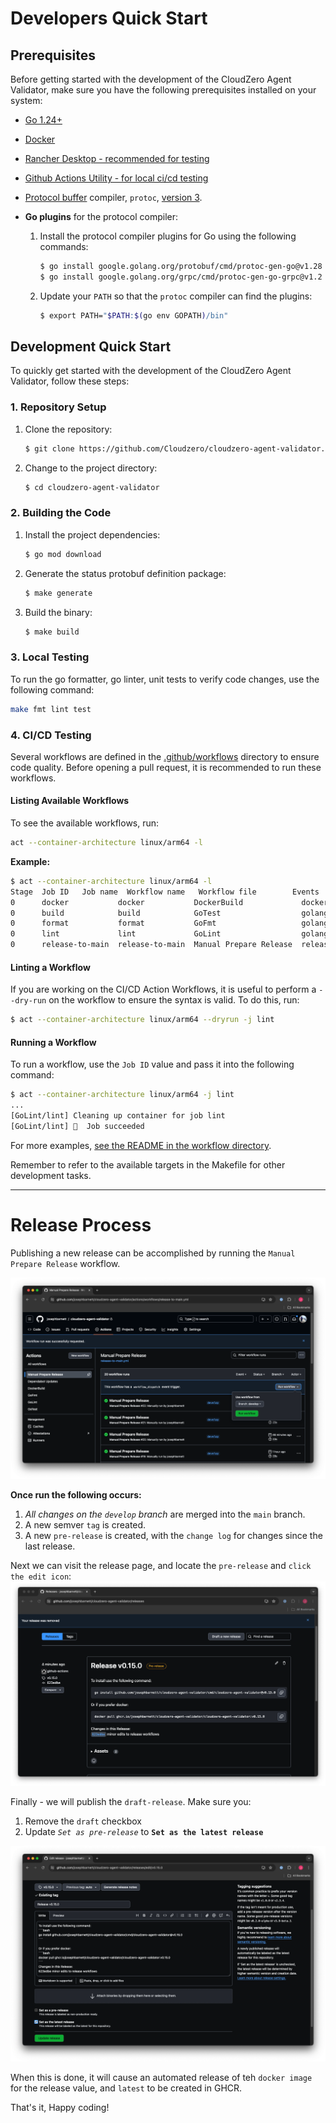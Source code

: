 # Developers Quick Start

## Prerequisites

Before getting started with the development of the CloudZero Agent Validator, make sure you have the following prerequisites installed on your system:

- [Go 1.24+](https://go.dev/doc/install)
- [Docker](https://docs.docker.com/engine/install/)
- [Rancher Desktop - recommended for testing](https://ranchermanager.docs.rancher.com/getting-started/installation-and-upgrade)
- [Github Actions Utility - for local ci/cd testing](https://github.com/nektos/act)
- [Protocol buffer](https://developers.google.com/protocol-buffers) compiler, `protoc`, [version 3](https://protobuf.dev/programming-guides/proto3).
- **Go plugins** for the protocol compiler:

  1. Install the protocol compiler plugins for Go using the following commands:

     ```sh
     $ go install google.golang.org/protobuf/cmd/protoc-gen-go@v1.28
     $ go install google.golang.org/grpc/cmd/protoc-gen-go-grpc@v1.2
     ```

  2. Update your `PATH` so that the `protoc` compiler can find the plugins:

     ```sh
     $ export PATH="$PATH:$(go env GOPATH)/bin"
     ```

## Development Quick Start

To quickly get started with the development of the CloudZero Agent Validator, follow these steps:

### 1. Repository Setup

1. Clone the repository:

   ```sh
   $ git clone https://github.com/Cloudzero/cloudzero-agent-validator.git
   ```

2. Change to the project directory:

   ```sh
   $ cd cloudzero-agent-validator
   ```

### 2. Building the Code

1. Install the project dependencies:

   ```sh
   $ go mod download
   ```

2. Generate the status protobuf definition package:

   ```sh
   $ make generate
   ```

3. Build the binary:

   ```sh
   $ make build
   ```

### 3. Local Testing

To run the go formatter, go linter, unit tests to verify code changes, use the following command:

```sh
make fmt lint test
```

### 4. CI/CD Testing

Several workflows are defined in the [.github/workflows](.github/workflows) directory to ensure code quality. Before opening a pull request, it is recommended to run these workflows.

#### Listing Available Workflows

To see the available workflows, run:

```sh
act --container-architecture linux/arm64 -l
```

**Example:**

```sh
$ act --container-architecture linux/arm64 -l
Stage  Job ID   Job name  Workflow name   Workflow file        Events
0      docker           docker           DockerBuild             docker-build.yml     push,pull_request,release
0      build            build            GoTest                  golang-build.yml     push
0      format           format           GoFmt                   golang-fmt.yml       push
0      lint             lint             GoLint                  golang-lint.yml      push
0      release-to-main  release-to-main  Manual Prepare Release  release-to-main.yml  workflow_dispatch
```

#### Linting a Workflow

If you are working on the CI/CD Action Workflows, it is useful to perform a `--dry-run` on the workflow to ensure the syntax is valid. To do this, run:

```sh
$ act --container-architecture linux/arm64 --dryrun -j lint
```

#### Running a Workflow

To run a workflow, use the `Job ID` value and pass it into the following command:

```sh
$ act --container-architecture linux/arm64 -j lint
...
[GoLint/lint] Cleaning up container for job lint
[GoLint/lint] 🏁  Job succeeded
```

For more examples, [see the README in the workflow directory](./.github/workflows/README.md).

Remember to refer to the available targets in the Makefile for other development tasks.

---

# Release Process

Publishing a new release can be accomplished by running the `Manual Prepare Release` workflow.

![](./docs/assets/release-1.png)

**Once run the following occurs:**

1. _All changes on the `develop` branch_ are merged into the `main` branch.
2. A new semver `tag` is created.
3. A new `pre-release` is created, with the `change log` for changes since the last release.

Next we can visit the release page, and locate the `pre-release` and `click the edit icon`:
![](./docs/assets/release-2.png)

Finally - we will publish the `draft-release`. Make sure you:

1. Remove the `draft` checkbox
2. Update _`Set as pre-release`_ to **`Set as the latest release`**

![](./docs/assets/release-3.png)

When this is done, it will cause an automated release of teh `docker image` for the release value, and `latest` to be created in GHCR.

That's it, Happy coding!
